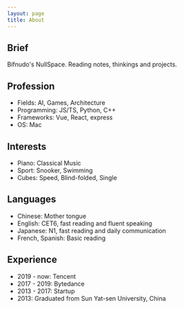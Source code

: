 ```yaml
---
layout: page
title: About
---
```


## Brief

Bifnudo's NullSpace. Reading notes, thinkings and projects.

## Profession

- Fields: AI, Games, Architecture
- Programming: JS/TS, Python, C++
- Frameworks: Vue, React, express
- OS: Mac

## Interests

- Piano: Classical Music
- Sport: Snooker, Swimming
- Cubes: Speed, Blind-folded, Single

## Languages

- Chinese: Mother tongue
- English: CET6, fast reading and fluent speaking
- Japanese: N1, fast reading and daily communication
- French, Spanish: Basic reading

## Experience

- 2019 - now: Tencent
- 2017 - 2019: Bytedance
- 2013 - 2017: Startup
- 2013: Graduated from Sun Yat-sen University, China
